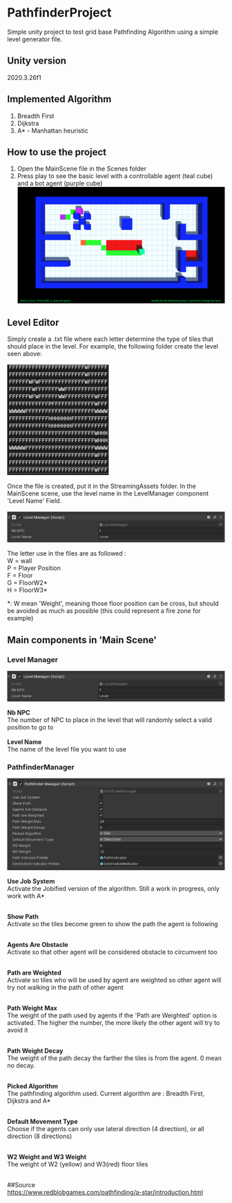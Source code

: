 # PathfinderProject 
Simple unity project to test grid base Pathfinding Algorithm using a simple level generator file.</br>

## Unity version
2020.3.26f1
 
## Implemented Algorithm
1. Breadth First
2. Dijkstra
3. A* - Manhattan heuristic

## How to use the project
1. Open the MainScene file in the Scenes folder
2. Press play to see the basic level with a controllable agent (teal cube) and a bot agent (purple cube)
![Screenshot of how the project look when activated](/Screenshot/MainLevel.png)

## Level Editor
Simply create a .txt file where each letter determine the type of tiles that should place in the level. For example, the following folder create the level seen above: </BR></BR>
![Screenshot of a level seen in visual studio](/Screenshot/levelExample.png)

Once the file is created, put it in the StreamingAssets folder. In the MainScene scene, use the level name in the LevelManager component 'Level Name' Field. </BR></BR>
![Screenshot of how the level manager component](/Screenshot/LevelManager.png)

<p>
The letter use in the files are as followed :</BR>
W = wall</BR>
P = Player Position</BR>
F = Floor</BR>
G = FloorW2*</BR>
H = FloorW3*</BR>
</p>
*: W mean 'Weight', meaning those floor position can be cross, but should be avoided as much as possible (this could represent a fire zone for example)

## Main components in 'Main Scene'
### Level Manager
![Screenshot of how the level manager component](/Screenshot/LevelManager.png)</BR>

<b>Nb NPC</b></BR>
The number of NPC to place in the level that will randomly select a valid position to go to </BR></BR>
<b>Level Name</b></BR>
The name of the level file you want to use

### PathfinderManager
![Screenshot of how the level manager component](/Screenshot/PathfinderManager.png)</BR>

<b>Use Job System</b></BR>
Activate the Jobified version of the algorithm. Still a work in progress, only work with A*</BR></BR>

<b>Show Path</b></BR>
Activate so the tiles become green to show the path the agent is following</BR></BR>

<b>Agents Are Obstacle</b></BR>
Activate so that other agent will be considered obstacle to circumvent too</BR></BR>

<b>Path are Weighted</b></BR>
Activate so tiles who will be used by agent are weighted so other agent will try not walking in the path of other agent</BR></BR>

<b>Path Weight Max</b></BR>
The weight of the path used by agents if the 'Path are Weighted' option is activated. The higher the number, the more likely the other agent will try to avoid it</BR></BR>

<b>Path Weight Decay</b></BR>
The weight of the path decay the farther the tiles is from the agent. 0 mean no decay.</BR></BR>

<b>Picked Algorithm</b></BR>
The pathfinding algorithm used. Current algorithm are : Breadth First, Dijkstra and A*</BR></BR>

<b>Default Movement Type</b></BR>
Choose if the agents can only use lateral direction (4 direction), or all direction (8 directions)</BR></BR>

<b>W2 Weight and W3 Weight</b></BR>
The weight of W2 (yellow) and W3(red) floor tiles</BR></BR>

##Source</BR>
<a href="https://www.redblobgames.com/pathfinding/a-star/introduction.html">https://www.redblobgames.com/pathfinding/a-star/introduction.html</a>
